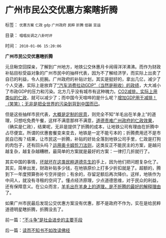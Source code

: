 # 广州市民公交优惠方案瞎折腾

标签： `优惠方案` `仁政` `gdp` `广州政府` `民粹` `折腾` `低碳` `亚运` 

目录： `唱唱反调之八卦时评`

时间： `2010-01-06 15:20:06`

**广州市民公交优惠瞎折腾**



元旦瞅空回探亲，了解到广州地方，地铁公交休惠月卡闹得洋洋沸沸。而作为财政补贴目标受益对象的广州市民中的抽样代表，因为不了解经济学，而实际上出卖了自已的利益，令人扼腕。广州政府的补贴计划，其实是挺好的，拿出几亿，减少了个人交通，实际上是放弃了[“汽车消费拉动GDP”（当然是税收）的政绩](../../../2009/12/28/“生产倒退”可能社会进步.md)，大大减小了市政GDP的压力和污染。北方几乎没有城市有这种魄力。[CO2减排，实际上用类似的仁政](../../../2009/12/29/哥本哈根协定本来就是多余的.md)，就可以减少了；而中国今天喧哗的是什么呢？[增加GDP用于减排！（笑笑）；无非是把全世界的污染到背到中国而已](../../../2009/12/30/中国操心CO2排放是吃饱了撑着.md)。

但是这些抽样市民代表，[大概是定制的民意](../../../2009/10/9/民意就是民主吗？可定制的民意呢？.md)，则完全不知“羊毛出在羊身上”的道理，只想吃免费午餐，这样不满意那样不满意，[道德责难广州政府的仁政效果](../../../2009/4/15/用人之道！不应道德责难行业专家.md)，（确实是仁政），结果呢，无非是提供了折腾的成本，让地铁公司有理由在折腾中占尽便宜。所谓的优惠套餐变来变去，地铁是一定不能亏本的；折腾费用还不是市民自已掏？结果，让市民这一折腾，补贴的好处全落到地铁公司手里，仁政是打狗的肉包子，还有回头吗？[运用奥卡姆剪刀法则](../../../2010/1/5/存实除虚的奥卡姆剃刀法则.md)，这类反正不能民主的方案，是越问越复杂，越复杂越糟糕，最简单的方案就是最好的方案：一律打几折就行了。

其实中国的事情，[坏就坏在这类民粹道德先生的](../../../2009/4/16/社会压力传递和媒体道德明星.md)手上，因为他们把问题复杂化了。其实，简单出发，财政补贴多少钱，在地铁原价上打多少折扣就是了。超额的，腾到下一年度预算弥补亏空并提价；有余的，存留足额后再次降价。这样，地铁作为中间人，就没有寻租的空间了。懂点经济原理，少点道德思维，对于民众的利益，还有保障意义。在公众而言，[羊毛出在羊身上的道理，是不折腾的最好的解释理由](../../../2009/2/9/黄宗羲定律“老百姓尽量别折腾”.md)了。

如果广州市民最后发现公交优惠方案没有优惠，那不是政府不作为，实在是给民粹道德明星瞎折腾，折腾没去了。



前一篇：[“不斗争”是社会进步的主要手段](../../../2010/1/6/“不斗争”是社会进步的主要手段.md)

后一篇：[读而不知书不如改读佛经](../../../2010/1/6/读而不知书不如改读佛经.md)